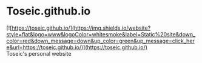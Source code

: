# Toseic.github.io

[![https://toseic.github.io/](https://img.shields.io/website?style=flat&logo=www&logoColor=whitesmoke&label=Static%20site&down_color=red&down_message=down&up_color=green&up_message=click_here&url=https://toseic.github.io/)](https://toseic.github.io/)</br>
Toseic's personal website